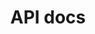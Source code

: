 ---
title: API docs
description: API documentation for ONNX Runtime GenAI
parent: Generative AI
has_children: true
nav_order: 2
---